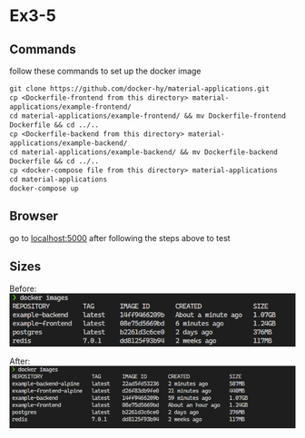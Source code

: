 # Ex3-5

## Commands
follow these commands to set up the docker image
```
git clone https://github.com/docker-hy/material-applications.git
cp <Dockerfile-frontend from this directory> material-applications/example-frontend/
cd material-applications/example-frontend/ && mv Dockerfile-frontend Dockerfile && cd ../..
cp <Dockerfile-backend from this directory> material-applications/example-backend/
cd material-applications/example-backend/ && mv Dockerfile-backend Dockerfile && cd ../..
cp <docker-compose file from this directory> material-applications
cd material-applications
docker-compose up
```

## Browser
go to [localhost:5000](http://localhost:5000/) after following the steps above to test

## Sizes

Before:
![sizes of images before using alpine variants](Before.PNG "Before")

After:
![sizes of images after using alpine variants](After.PNG "After")